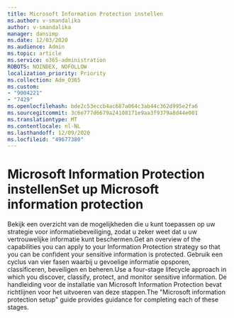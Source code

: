 ```yaml
---
title: Microsoft Information Protection instellen
ms.author: v-smandalika
author: v-smandalika
manager: dansimp
ms.date: 12/03/2020
ms.audience: Admin
ms.topic: article
ms.service: o365-administration
ROBOTS: NOINDEX, NOFOLLOW
localization_priority: Priority
ms.collection: Adm_O365
ms.custom:
- "9004221"
- "7429"
ms.openlocfilehash: bde2c53eccb4ac687a064c3ab44c362d995e2fa6
ms.sourcegitcommit: 3c6e777d6679a24108171e9aa3f9379a8d44e001
ms.translationtype: MT
ms.contentlocale: nl-NL
ms.lasthandoff: 12/09/2020
ms.locfileid: "49677380"
---
```

# <a name="set-up-microsoft-information-protection"></a><span data-ttu-id="7767d-102">Microsoft Information Protection instellen</span><span class="sxs-lookup"><span data-stu-id="7767d-102">Set up Microsoft information protection</span></span>

<span data-ttu-id="7767d-103">Bekijk een overzicht van de mogelijkheden die u kunt toepassen op uw strategie voor informatiebeveiliging, zodat u zeker weet dat u uw vertrouwelijke informatie kunt beschermen.</span><span class="sxs-lookup"><span data-stu-id="7767d-103">Get an overview of the capabilities you can apply to your Information Protection strategy so that you can be confident your sensitive information is protected.</span></span> <span data-ttu-id="7767d-104">Gebruik een cyclus van vier fasen waarbij u gevoelige informatie opsporen, classificeren, beveiligen en beheren.</span><span class="sxs-lookup"><span data-stu-id="7767d-104">Use a four-stage lifecycle approach in which you discover, classify, protect, and monitor sensitive information.</span></span> <span data-ttu-id="7767d-105">De handleiding voor de installatie van Microsoft Information Protection bevat richtlijnen voor het uitvoeren van deze stappen.</span><span class="sxs-lookup"><span data-stu-id="7767d-105">The "Microsoft information protection setup" guide provides guidance for completing each of these stages.</span></span>
